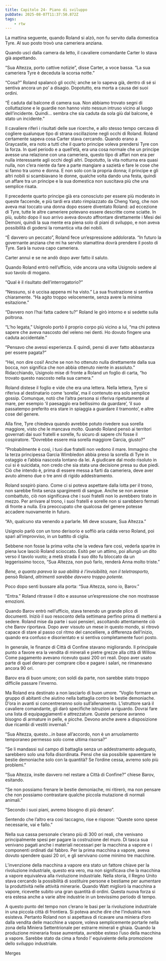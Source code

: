 ```yaml
---
title: Capitolo 24- Piano di sviluppo
pubDate: 2025-08-07T11:37:50.872Z
tags:
    - rtw
---
```

La mattina seguente, quando Roland si alzò, non fu servito dalla domestica Tyre. Al suo posto trovò una cameriera anziana.


Quando uscì dalla camera da letto, il cavaliere comandante Carter lo stava già aspettando.


“Sua Altezza, porto cattive notizie”, disse Carter, a voce bassa. “La sua cameriera Tyre è deceduta la scorsa notte.”


“Cosa?” Roland spalancò gli occhi; anche se lo sapeva già, dentro di sé si sentiva ancora un po’ a disagio. Dopotutto, era morta a causa dei suoi ordini.






“È caduta dal balcone di camera sua. Non abbiamo trovato segni di colluttazione e le guardie non hanno visto nessun intruso vicino al luogo dell’incidente. Quindi… sembra che sia caduta da sola giù dal balcone, è stato un incidente.”


Il cavaliere riferì i risultati delle sue ricerche, e allo stesso tempo cercava di cogliere qualunque tipo di strana oscillazione negli occhi di Roland. Roland certamente sapeva cosa Carter stava cercando. Quando erano a Graycastle, era noto a tutti che il quarto principe voleva prendersi Tyre con la forza. In quel periodo e a quell’età, era una cosa normale che un principe avesse una relazione con una cameriera, questo tipo di affari non era per nulla interessante agli occhi degli altri. Dopotutto, la vita notturna era quasi nulla, non c’era niente da fare a parte mangiare a sazietà e fare le cose che si fanno tra uomo e donna. E non solo con la propria donna; il principe e gli altri nobili si scambiavano le donne, qualche volta dando una festa, quindi un affare tra un principe e la sua domestica non suscitava più che una semplice risata.


Il precedente quarto principe già era conosciuto per essere più moderato in queste faccende, e più tardi era stato rimpiazzato da Cheng Yang, che non aveva mai toccato una donna dopo essere diventato Roland: ad eccezione di Tyre, tutte le altre cameriere potevano essere descritte come sciatte. In più, subito dopo il suo arrivo aveva dovuto affrontare direttamente i Mesi dei Demoni, quindi la sua mente era piena solo di piani di sviluppo, e non aveva possibilità di godersi la romantica vita dei nobili.


“È davvero un peccato”, Roland fece un’espressione addolorata. “In futuro la governante anziana che mi ha servito stamattina dovrà prendere il posto di Tyre. Sarà la nuova capo cameriera.


Carter annuì e se ne andò dopo aver fatto il saluto.


Quando Roland entrò nell’ufficio, vide ancora una volta Usignolo sedere al suo tavolo di mogano.


“Qual è il risultato dell’interrogatorio?”


“Nessuno, si è uccisa appena mi ha visto.” La sua frustrazione si sentiva chiaramente. “Ha agito troppo velocemente, senza avere la minima esitazione.”


“Davvero non l’hai fatta cadere tu?” Roland le girò intorno e si sedette sulla poltrona.


“L’ho legata,” Usignolo portò il proprio corpo più vicino a lui, “ma chi poteva sapere che aveva nascosto del veleno nei denti. Ho dovuto fingere una caduta accidentale.”


“Pensavo che avessi esperienza. E quindi, pensi di aver fatto abbastanza per essere pagata?”


“Hei, non dire così! Anche se non ho ottenuto nulla direttamente dalla sua bocca, non significa che non abbia ottenuto niente in assoluto.” Ridacchiando, Usignolo mise di fronte a Roland un foglio di carta, “ho trovato questo nascosto nella sua camera.”


Roland distese il foglio e vide che era una lettera. Nella lettera, Tyre si riferiva al destinatario come ‘sorella’, ma il contenuto era solo semplice gossip. Comunque, notò che l’altra persona si riferiva ripetutamente al mare, per esempio ‘il paesaggio era bellissimo da guardare’, ‘il suo passatempo preferito era stare in spiaggia a guardare il tramonto’, e altre cose del genere.


Alla fine, Tyre chiedeva quando avrebbe potuto rivedere sua sorella maggiore, visto che le mancava molto. Quando Roland pensò ai territori governati dai suoi fratelli e sorelle, fu sicuro di sapere chi fosse il cospiratore. “Dovrebbe essere mia sorella maggiore Garcia, giusto?”


“Probabilmente è così, i tuoi due fratelli non vedono il mare. Immagino che la terza principessa Garcia Wimbledon abbia preso la sorella di Tyre in ostaggio e l’abbia nascosta lontano da lei. A giudicare dal modo risoluto in cui si è suicidata, non credo che sia stata una decisione presa su due piedi. Ciò che intendo è, prima di essere messa a farti da cameriera, deve aver avuto almeno due o tre anni di rigido addestramento.


Roland sospirò piano. Come ci si poteva aspettare dalla lotta per il trono, non sarebbe finita senza spargimenti di sangue. Anche se non avesse combattuto, ciò non significava che i suoi fratelli non lo avrebbero tirato in mezzo. Per arrivare al trono, i suoi fratelli e sorelle non si sarebbero fermati di fronte a nulla. Era preoccupato che qualcosa del genere potesse accadere nuovamente in futuro.


“Ah, qualcuno sta venendo a parlarle. Mi deve scusare, Sua Altezza.”


Usignolo parlò con un tono derisorio e soffiò aria calda verso Roland, poi sparì all’improvviso, in un battito di ciglia.


Sebbene non fosse la prima volta che la vedeva fare così, vederla sparire in piena luce lasciò Roland scioccato. Esitò per un attimo, poi allungò un dito verso il tavolo vuoto; a metà strada il suo dito fu bloccato da un leggerissimo tocco, “Sua Altezza, non può farlo, renderà Anna molto triste.”


<i>Bene, a quanto pareva la sua abilità è l’invisibilità, non il teletrasporto,</i> pensò Roland, <i>altrimenti sarebbe davvero troppo potente.</i>


Poco dopo sentì bussare alla porta: “Sua Altezza, sono io, Barov.”


“Entra.” Roland ritrasse il dito e assunse un’espressione che non mostrasse emozioni.


Quando Barov entrò nell’ufficio, stava tenendo un grande plico di documenti. Iniziò il suo resoconto della settimana perfino prima di mettersi a sedere. Roland mise da parte i suoi pensieri, ascoltando attentamente ciò che Barov riportava. Dopo aver vissuto un mese in questo mondo, si ritrovò capace di stare al passo col ritmo del cancelliere, a differenza dell’inizio, quando era confuso e disorientato e si sentiva completamente fuori posto.


In generale, le finanze di Città di Confine stavano migliorando. Il principale punto a favore era la vendita di minerali e pietre grezze alla città di Willow. Come pagamento avevano ricevuto quasi 200 ori reali. Dopo aver usato parte di quel denaro per comprare cibo e pagare i salari, ne rimanevano ancora 90 ori.


Barov era di buon umore; con soldi da parte, non sarebbe stato troppo difficile passare l’inverno.


Ma Roland era destinato a non lasciarlo di buon umore. “Voglio formare un gruppo di abitanti che aiutino nella battaglia contro le bestie demoniache. D’ora in avanti si concentreranno solo sull’allenamento. L’istruttore sarà il cavaliere comandante, gli darò specifiche istruzioni a riguardo. Dovrai fare una lista di equipaggiamenti e attrezzature. Queste persone avranno bisogno di armature in pelle, e picche. Devono anche avere a disposizione due ricambi di vestiti invernali.”


“Sua Altezza, questo…in base all’accordo, non è un arruolamento temporaneo permesso solo come ultima risorsa?”


“Se li mandassi sul campo di battaglia senza un addestramento adeguato, sarebbero solo una folla disordinata. Pensi che sia possibile spaventare le bestie demoniache solo con la quantità? Se l’ordine cessa, avremo solo più problemi.”


“Sua Altezza, insite davvero nel restare a Città di Confine?” chiese Barov, esitando.


“Se non possiamo frenare le bestie demoniache, mi ritirerò, ma non pensare che non possiamo contrastare qualche piccola mutazione di normali animali.”


“Secondo i suoi piani, avremo bisogno di più denaro”.


Sentendo che l’altro era così taccagno, rise e rispose: “Queste sono spese necessarie, vai e fallo.”


Nella sua cassa personale c’erano più di 300 ori reali, che venivano principalmente spesi per pagare la costruzione del muro. Di tasca sua venivano pagati anche i materiali necessari per la macchina a vapore e i componenti ordinati dal fabbro. Per la prima macchina a vapore, aveva dovuto spendere quasi 20 ori, e gli servivano come minimo tre macchine.


L’invenzione della macchina a vapore era stato un fattore chiave per la rivoluzione industriale, questo era vero, ma non significava che la macchina a vapore equivaleva alla rivoluzione industriale. Nella storia, il Regno Unito stava cercando la possibilità di sostituire persone e bestiame per aumentare la produttività nelle attività minerarie. Quando Watt migliorò la macchina a vapore, ricevette subito una gran quantità di ordini. Questa nuova forza si era estesa anche a varie altre industrie in un brevissimo periodo di tempo.


A questo punto del tempo non c’erano le basi per la rivoluzione industriale in una piccola città di frontiera. Si poteva anche dire che l’industria non esisteva. Pertanto Roland non si aspettava di ricavare una miniera d’oro dalla vendita delle macchine a vapore, voleva semplicemente portarle nella zona della Miniera Settentrionale per estrarre minerali e ghiaia. Quando la produzione mineraria fosse aumentata, avrebbe esteso l’uso della macchina a vapore. Sarebbe stato da cima a fondo l’ equivalente della promozione dello sviluppo industriale.






Merges
                                
                                



